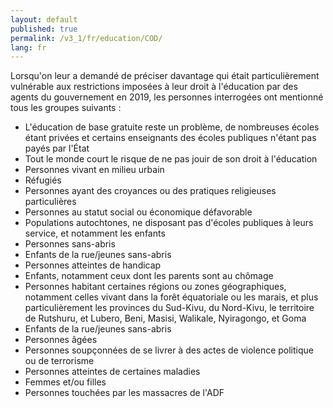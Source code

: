 ```yaml
---
layout: default
published: true
permalink: /v3_1/fr/education/COD/
lang: fr
---
```


Lorsqu'on leur a demandé de préciser davantage qui était particulièrement vulnérable aux restrictions imposées à leur droit à l'éducation par des agents du gouvernement en 2019, les personnes interrogées ont mentionné tous les groupes suivants :

-	L'éducation de base gratuite reste un problème, de nombreuses écoles étant privées et certains enseignants des écoles publiques n'étant pas payés par l'État
-	Tout le monde court le risque de ne pas jouir de son droit à l'éducation
-	Personnes vivant en milieu urbain
-	Réfugiés
-	Personnes ayant des croyances ou des pratiques religieuses particulières
-	Personnes au statut social ou économique défavorable
-	Populations autochtones, ne disposant pas d'écoles publiques à leurs service, et notamment les enfants
-	Personnes sans-abris
-	Enfants de la rue/jeunes sans-abris
-	Personnes atteintes de handicap
-	Enfants, notamment ceux dont les parents sont au chômage
-	Personnes habitant certaines régions ou zones géographiques, notamment celles vivant dans la forêt équatoriale ou les marais, et plus particulièrement les provinces du Sud-Kivu, du Nord-Kivu, le territoire de Rutshuru, et Lubero, Beni, Masisi, Walikale, Nyiragongo, et Goma
-	Enfants de la rue/jeunes sans-abris
-	Personnes âgées
-	Personnes soupçonnées de se livrer à des actes de violence politique ou de terrorisme 
-	Personnes atteintes de certaines maladies
-	Femmes et/ou filles
-	Personnes touchées par les massacres de l'ADF 
